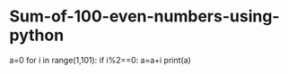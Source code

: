 # Sum-of-100-even-numbers-using-python
a=0
for i in range(1,101):
    if i%2==0:
        a=a+i
print(a)
